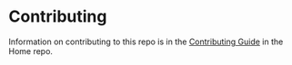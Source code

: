 Contributing
======

Information on contributing to this repo is in the [Contributing Guide](https://github.com/aspnet/Home/blob/main/CONTRIBUTING.md) in the Home repo.
